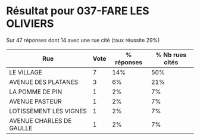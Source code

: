 # Résultat pour 037-FARE LES OLIVIERS

Sur 47 réponses dont 14 avec une rue cité (taux réussite 29%)

| Rue | Vote | % réponses | % Nb rues cités|
|-----|------|------------|----------------|
| LE VILLAGE | 7 | 14% | 50%|
| AVENUE DES PLATANES | 3 | 6% | 21%|
| LA POMME DE PIN | 1 | 2% | 7%|
| AVENUE PASTEUR | 1 | 2% | 7%|
| LOTISSEMENT LES VIGNES | 1 | 2% | 7%|
| AVENUE CHARLES DE GAULLE | 1 | 2% | 7%|
